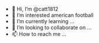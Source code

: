 - 👋 Hi, I’m @catt1812
- 👀 I’m interested american football
- 🌱 I’m currently learning ...
- 💞️ I’m looking to collaborate on ...
- 📫 How to reach me ...

<!---
catt1812/catt1812 is a ✨ special ✨ repository because its `README.md` (this file) appears on your GitHub profile.
You can click the Preview link to take a look at your changes.
--->
